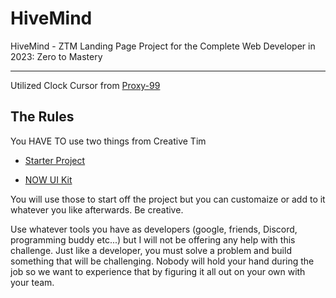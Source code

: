 # HiveMind
HiveMind - ZTM Landing Page Project for the Complete Web Developer in 2023: Zero to Mastery


----------------------------------------------------------------------------------------------------

Utilized Clock Cursor from [Proxy-99](https://github.com/tholman/cursor-effects/blob/master/readme.md)

## The Rules

You HAVE TO use two things from Creative Tim

* [Starter Project](https://github.com/timcreative/udemy-nuk)

* [NOW UI Kit](https://www.creative-tim.com/product/now-ui-kit)

You will use those to start off the project but you can customaize or add to it whatever you like afterwards. Be creative.

Use whatever tools you have as developers (google, friends, Discord, programming buddy etc...) but I will not be offering any help with this challenge. Just like a developer, you must solve a problem and build something that will be challenging. Nobody will hold your hand during the job so we want to experience that by figuring it all out on your own with your team.

